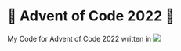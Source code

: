 # 🎄 Advent of Code 2022 🎄

My Code for Advent of Code 2022 written in  ![](https://api.iconify.design/logos:javascript.svg)

